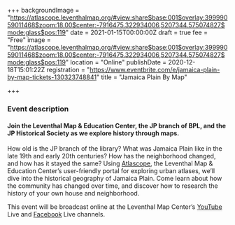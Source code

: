 +++
backgroundImage = "https://atlascope.leventhalmap.org/#view:share$base:001$overlay:39999059011468$zoom:18.00$center:-7916475.322934006,5207344.575074827$mode:glass$pos:119"
date = 2021-01-15T00:00:00Z
draft = true
fee = "Free"
image = "https://atlascope.leventhalmap.org/#view:share$base:001$overlay:39999059011468$zoom:18.00$center:-7916475.322934006,5207344.575074827$mode:glass$pos:119"
location = "Online"
publishDate = 2020-12-18T15:01:22Z
registration = "https://www.eventbrite.com/e/jamaica-plain-by-map-tickets-130323748841"
title = "Jamaica Plain By Map"

+++
### Event description

#### Join the Leventhal Map & Education Center, the JP branch of BPL, and the JP Historical Society as we explore history through maps.

How old is the JP branch of the library? What was Jamaica Plain like in the late 19th and early 20th centuries? How has the neighborhood changed, and how has it stayed the same? Using [Atlascope](https://atlascope.leventhalmap.org/), the Leventhal Map & Education Center’s user-friendly portal for exploring urban atlases, we’ll dive into the historical geography of Jamaica Plain. Come learn about how the community has changed over time, and discover how to research the history of your own house and neighborhood.

This event will be broadcast online at the Leventhal Map Center’s [YouTube](https://www.youtube.com/channel/UCb7XDT7zQeq493V8E6SNw-g) Live and [Facebook](https://www.facebook.com/bplmaps/live_videos) Live channels.